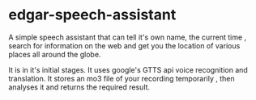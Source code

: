 # edgar-speech-assistant
A simple speech assistant that can tell it's own name, the current time , search for information on the web and get you the location of various places all around the globe.

It is in it's initial stages. 
It uses google's GTTS api voice recognition and translation. It stores an mo3 file of your recording temporarily , then analyses it and returns the required result.
